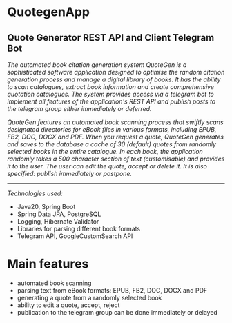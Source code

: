 # QuotegenApp
## Quote Generator REST API and Client Telegram Bot
*The automated book citation generation system QuoteGen is 
a sophisticated software application designed to optimise 
the random citation generation process and manage 
a digital library of books. It has the ability to scan catalogues, 
extract book information and create comprehensive quotation catalogues. 
The system provides access via a telegram bot to implement all features 
of the application's REST API and publish posts to the telegram group 
either immediately or deferred.*

*QuoteGen features an automated book scanning process that swiftly 
scans designated directories for eBook files in various formats, 
including EPUB, FB2, DOC, DOCX and PDF. When you request a quote, 
QuoteGen generates and saves to the database a cache of 30 (default)
quotes from randomly selected books in the entire catalogue. 
In each book, the application randomly takes a 500 character section
of text (customisable) and provides it to the user. The user can 
edit the quote, accept or delete it. It is also specified: 
publish immediately or postpone.*

---
*Technologies used:*
- Java20, Spring Boot
- Spring Data JPA, PostgreSQL
- Logging, Hibernate Validator
- Libraries for parsing different book formats
- Telegram API, GoogleCustomSearch API
# Main features
- automated book scanning
- parsing text from eBook formats: EPUB, FB2, DOC, DOCX and PDF
- generating a quote from a randomly selected book
- ability to edit a quote, accept, reject
- publication to the telegram group can be done immediately or delayed